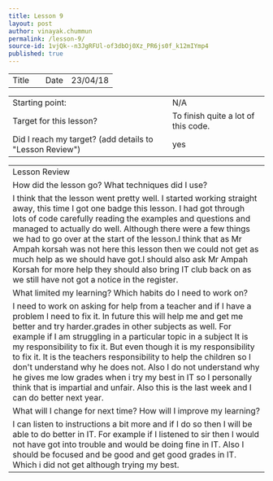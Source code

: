 ```yaml
---
title: Lesson 9
layout: post
author: vinayak.chummun
permalink: /lesson-9/
source-id: 1vjQk--n3JgRFUl-of3dbOj0Xz_PR6js0f_k12mIYmp4
published: true
---
```

<table>
  <tr>
    <td>Title</td>
    <td></td>
    <td>Date</td>
    <td>23/04/18</td>
  </tr>
</table>


<table>
  <tr>
    <td>Starting point:</td>
    <td>N/A</td>
  </tr>
  <tr>
    <td>Target for this lesson?</td>
    <td>To finish quite a lot of this code.</td>
  </tr>
  <tr>
    <td>Did I reach my target? 
(add details to "Lesson Review")</td>
    <td>yes</td>
  </tr>
</table>


<table>
  <tr>
    <td>Lesson Review</td>
  </tr>
  <tr>
    <td>How did the lesson go? What techniques did I use?</td>
  </tr>
  <tr>
    <td>I think that the lesson went pretty well. I started working straight away, this time I got one badge this lesson. I had got through lots of code carefully reading the examples and questions and managed to actually do well. Although there were a few things we had to go over at the start of the lesson.I think that as Mr Ampah korsah was not here this lesson then we could not get as much help as we should have got.I should also ask Mr Ampah Korsah for more help they should also bring IT club back on as we still have not got a notice in the register. </td>
  </tr>
  <tr>
    <td>What limited my learning? Which habits do I need to work on? </td>
  </tr>
  <tr>
    <td>I need to work on asking for help from a teacher and if I have a problem I need to fix it. In future this will help me and get me better and try harder.grades in other subjects as well. For example if I am struggling in a particular topic in a subject It is my responsibility to fix it. But even though it is my responsibility to fix it. It is the teachers responsibility to help the children so I don't understand why he does not. Also I do not understand why he gives me low grades when i try my best in IT so I personally think that is impartial and unfair. Also this is the last week and I can do better next year.</td>
  </tr>
  <tr>
    <td>What will I change for next time? How will I improve my learning?</td>
  </tr>
  <tr>
    <td>I can listen to instructions a bit more and if I do so then I will be able to do better in IT. For example if I listened to sir then I would not have got into trouble and would be doing fine in IT. Also I should be focused and be good and get good grades in IT. Which i did not get although trying my best. </td>
  </tr>
</table>


